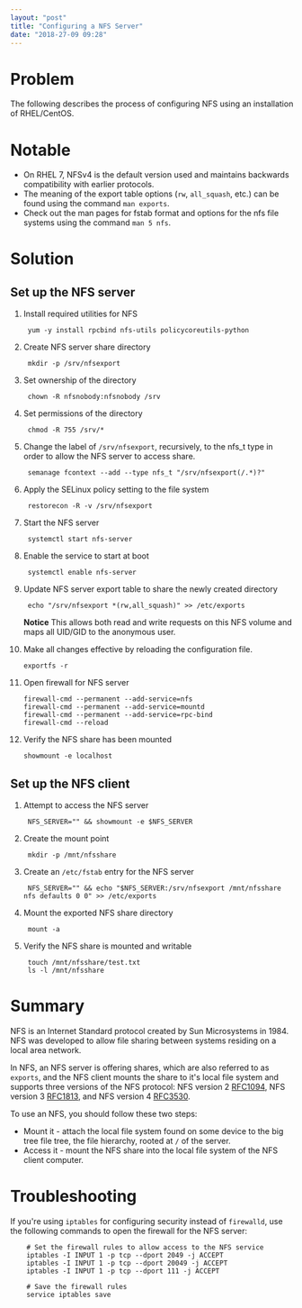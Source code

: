 ```yaml
---
layout: "post"
title: "Configuring a NFS Server"
date: "2018-27-09 09:28"
---
```


# Problem

The following describes the process of configuring NFS using an installation of RHEL/CentOS.

# Notable

* On RHEL 7, NFSv4 is the default version used and maintains backwards compatibility with earlier protocols.
* The meaning of the export table options (`rw`, `all_squash`, etc.) can be found using the command `man exports`.
* Check out the man pages for fstab format and options for the nfs file systems using the command `man 5 nfs`.

# Solution

## Set up the NFS server

1. Install required utilities for NFS

        yum -y install rpcbind nfs-utils policycoreutils-python

2. Create NFS server share directory

        mkdir -p /srv/nfsexport

3. Set ownership of the directory

        chown -R nfsnobody:nfsnobody /srv

4. Set permissions of the directory

        chmod -R 755 /srv/*

5. Change the label of `/srv/nfsexport`, recursively, to the nfs_t type in order to allow the NFS server to access share.

        semanage fcontext --add --type nfs_t "/srv/nfsexport(/.*)?"

6. Apply the SELinux policy setting to the file system

        restorecon -R -v /srv/nfsexport

7. Start the NFS server

        systemctl start nfs-server

8. Enable the service to start at boot

        systemctl enable nfs-server

9. Update NFS server export table to share the newly created directory

        echo "/srv/nfsexport *(rw,all_squash)" >> /etc/exports

    **Notice** This allows both read and write requests on this NFS volume and maps all UID/GID to the anonymous user.

10. Make all changes effective by reloading the configuration file.

        exportfs -r

11. Open firewall for NFS server

        firewall-cmd --permanent --add-service=nfs
        firewall-cmd --permanent --add-service=mountd
        firewall-cmd --permanent --add-service=rpc-bind
        firewall-cmd --reload

12. Verify the NFS share has been mounted

        showmount -e localhost

## Set up the NFS client

1. Attempt to access the NFS server

        NFS_SERVER="" && showmount -e $NFS_SERVER

2. Create the mount point

        mkdir -p /mnt/nfsshare

3. Create an `/etc/fstab` entry for the NFS server

        NFS_SERVER="" && echo "$NFS_SERVER:/srv/nfsexport /mnt/nfsshare nfs defaults 0 0" >> /etc/exports

4. Mount the exported NFS share directory

        mount -a

5. Verify the NFS share is mounted and writable

        touch /mnt/nfsshare/test.txt
        ls -l /mnt/nfsshare

# Summary

NFS is an Internet Standard protocol created by Sun Microsystems in 1984. NFS was developed to allow file sharing between systems residing on a local area network.

In NFS, an NFS server is offering shares, which are also referred to as `exports`, and the NFS client mounts the share to it's local file system and supports three versions of the NFS protocol: NFS version 2 [RFC1094](https://tools.ietf.org/html/rfc1094), NFS version 3 [RFC1813](https://tools.ietf.org/html/rfc1813), and NFS version 4 [RFC3530](https://tools.ietf.org/html/rfc3530).

To use an NFS, you should follow these two steps:

-   Mount it - attach the local file system found on some device to the big tree file tree, the file hierarchy, rooted at `/` of the server.
-   Access it - mount the NFS share into the local file system of the NFS client computer.

# Troubleshooting

If you're using `iptables` for configuring security instead of `firewalld`, use the following commands to open the firewall for the NFS server:

        # Set the firewall rules to allow access to the NFS service
        iptables -I INPUT 1 -p tcp --dport 2049 -j ACCEPT
        iptables -I INPUT 1 -p tcp --dport 20049 -j ACCEPT
        iptables -I INPUT 1 -p tcp --dport 111 -j ACCEPT

        # Save the firewall rules
        service iptables save
